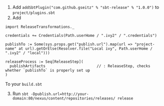 1. Add `addSbtPlugin("com.github.gseitz" % "sbt-release" % "1.0.0")` to `project/plugins.sbt`
2. Add

```
import ReleaseTransformations._

credentials += Credentials(Path.userHome / ".ivy2" / ".credentials")

publishTo := Some(sys.props.get("publish.url").map(url => "project-name" at url).getOrElse(Resolver.file("Local ivy", Path.userHome / ".ivy2" / "local")))

releaseProcess := Seq[ReleaseStep](
  publishArtifacts                       // : ReleaseStep, checks whether `publishTo` is properly set up
)
```

To your `build.sbt`

3. Run `sbt -Dpublish.url=http://your-domain:80/nexus/content/repositories/releases/ release`
